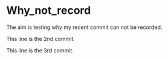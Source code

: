 # Why_not_record

The aim is testing why my recent commit can not be recorded.

This line is the 2nd commit.

This line is the 3rd commit.
